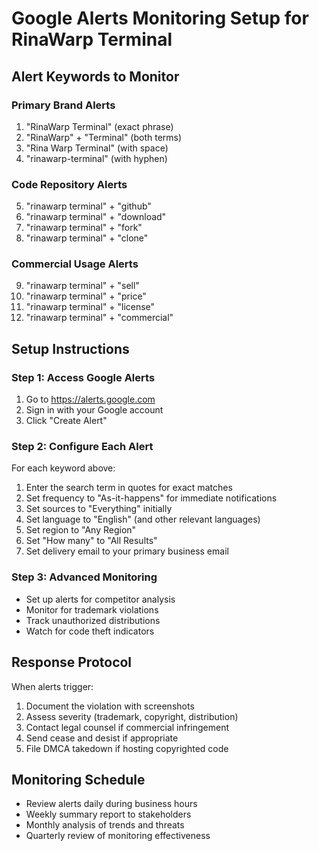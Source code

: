 # Google Alerts Monitoring Setup for RinaWarp Terminal

## Alert Keywords to Monitor

### Primary Brand Alerts
1. "RinaWarp Terminal" (exact phrase)
2. "RinaWarp" + "Terminal" (both terms)
3. "Rina Warp Terminal" (with space)
4. "rinawarp-terminal" (with hyphen)

### Code Repository Alerts
5. "rinawarp terminal" + "github"
6. "rinawarp terminal" + "download"
7. "rinawarp terminal" + "fork"
8. "rinawarp terminal" + "clone"

### Commercial Usage Alerts
9. "rinawarp terminal" + "sell"
10. "rinawarp terminal" + "price"
11. "rinawarp terminal" + "license"
12. "rinawarp terminal" + "commercial"

## Setup Instructions

### Step 1: Access Google Alerts
1. Go to https://alerts.google.com
2. Sign in with your Google account
3. Click "Create Alert"

### Step 2: Configure Each Alert
For each keyword above:
1. Enter the search term in quotes for exact matches
2. Set frequency to "As-it-happens" for immediate notifications
3. Set sources to "Everything" initially
4. Set language to "English" (and other relevant languages)
5. Set region to "Any Region"
6. Set "How many" to "All Results"
7. Set delivery email to your primary business email

### Step 3: Advanced Monitoring
- Set up alerts for competitor analysis
- Monitor for trademark violations
- Track unauthorized distributions
- Watch for code theft indicators

## Response Protocol
When alerts trigger:
1. Document the violation with screenshots
2. Assess severity (trademark, copyright, distribution)
3. Contact legal counsel if commercial infringement
4. Send cease and desist if appropriate
5. File DMCA takedown if hosting copyrighted code

## Monitoring Schedule
- Review alerts daily during business hours
- Weekly summary report to stakeholders
- Monthly analysis of trends and threats
- Quarterly review of monitoring effectiveness
